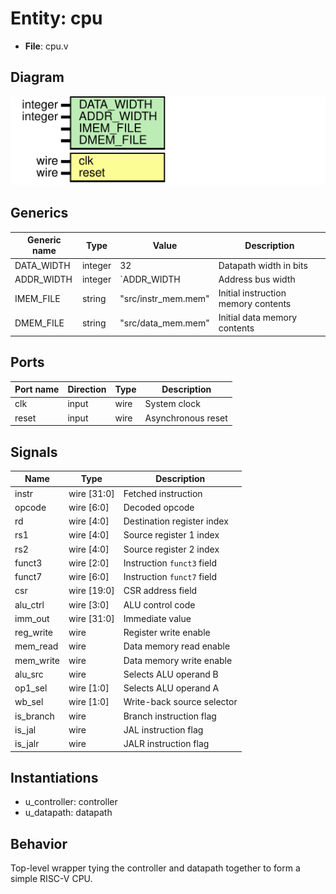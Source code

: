 
# Entity: cpu 
- **File**: cpu.v

## Diagram
![Diagram](cpu.svg "Diagram")
## Generics

| Generic name | Type    | Value               | Description |
| ------------ | ------- | ------------------- | ----------- |
| DATA_WIDTH   | integer | 32                  | Datapath width in bits |
| ADDR_WIDTH   | integer | `ADDR_WIDTH        | Address bus width |
| IMEM_FILE    | string  | "src/instr_mem.mem" | Initial instruction memory contents |
| DMEM_FILE    | string  | "src/data_mem.mem"  | Initial data memory contents |

## Ports

| Port name | Direction | Type | Description |
| --------- | --------- | ---- | ----------- |
| clk       | input     | wire | System clock |
| reset     | input     | wire | Asynchronous reset |

## Signals

| Name      | Type        | Description |
| --------- | ----------- | ----------- |
| instr     | wire [31:0] | Fetched instruction |
| opcode    | wire [6:0]  | Decoded opcode |
| rd        | wire [4:0]  | Destination register index |
| rs1       | wire [4:0]  | Source register 1 index |
| rs2       | wire [4:0]  | Source register 2 index |
| funct3    | wire [2:0]  | Instruction `funct3` field |
| funct7    | wire [6:0]  | Instruction `funct7` field |
| csr       | wire [19:0] | CSR address field |
| alu_ctrl  | wire [3:0]  | ALU control code |
| imm_out   | wire [31:0] | Immediate value |
| reg_write | wire        | Register write enable |
| mem_read  | wire        | Data memory read enable |
| mem_write | wire        | Data memory write enable |
| alu_src   | wire        | Selects ALU operand B |
| op1_sel   | wire [1:0]  | Selects ALU operand A |
| wb_sel    | wire [1:0]  | Write-back source selector |
| is_branch | wire        | Branch instruction flag |
| is_jal    | wire        | JAL instruction flag |
| is_jalr   | wire        | JALR instruction flag |

## Instantiations

- u_controller: controller
- u_datapath: datapath

## Behavior
Top-level wrapper tying the controller and datapath together to form a simple RISC-V CPU.
